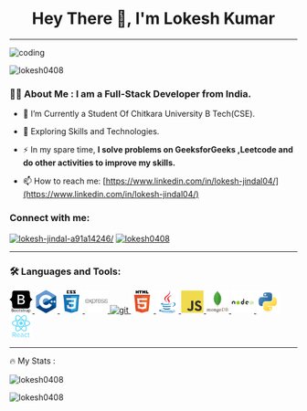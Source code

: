 <h1 align="center">Hey There 👋, I'm Lokesh Kumar</h1>
<hr>

<img align="centre" alt="coding" width="1200" height="500" src="https://cdn.videoplasty.com/animation/chill-coding-programming-lo-fi-animation-stock-animation-21874-1280x720.jpg">

<p align="centre"> <img src="https://komarev.com/ghpvc/?username=lokesh0408&label=Profile%20views&color=160404&style=plastic" alt="lokesh0408" /> </p>
<h3 align="left">👩‍💻 About Me : 
I am a Full-Stack Developer from India.</h3>

- 🔭 I’m Currently a Student Of Chitkara University B Tech(CSE).

- 🌱 Exploring Skills and Technologies.

- ⚡ In my spare time, **I solve problems on GeeksforGeeks ,Leetcode and do other activities to improve my skills.**

- 📫 How to reach me: [https://www.linkedin.com/in/lokesh-jindal04/](https://www.linkedin.com/in/lokesh-jindal04/)

<h3 align="left">Connect with me:</h3>
<p align="left">
<a href="https://linkedin.com/in/lokesh-jindal-a91a14246/" target="blank"><img align="center" src="https://raw.githubusercontent.com/rahuldkjain/github-profile-readme-generator/master/src/images/icons/Social/linked-in-alt.svg" alt="lokesh-jindal-a91a14246/" height="30" width="40" /></a>
<a href="https://www.leetcode.com/lokesh0408" target="blank"><img align="center" src="https://raw.githubusercontent.com/rahuldkjain/github-profile-readme-generator/master/src/images/icons/Social/leet-code.svg" alt="lokesh0408" height="30" width="40" /></a>
</p>

<hr>

<h3 align="left">🛠️ Languages and Tools:</h3>
<p align="left"> <a href="https://getbootstrap.com" target="_blank" rel="noreferrer"> <img src="https://raw.githubusercontent.com/devicons/devicon/master/icons/bootstrap/bootstrap-plain-wordmark.svg" alt="bootstrap" width="40" height="40"/> </a> <a href="https://www.w3schools.com/cpp/" target="_blank" rel="noreferrer"> <img src="https://raw.githubusercontent.com/devicons/devicon/master/icons/cplusplus/cplusplus-original.svg" alt="cplusplus" width="40" height="40"/> </a> <a href="https://www.w3schools.com/css/" target="_blank" rel="noreferrer"> <img src="https://raw.githubusercontent.com/devicons/devicon/master/icons/css3/css3-original-wordmark.svg" alt="css3" width="40" height="40"/> </a> <a href="https://expressjs.com" target="_blank" rel="noreferrer"> <img src="https://raw.githubusercontent.com/devicons/devicon/master/icons/express/express-original-wordmark.svg" alt="express" width="40" height="40"/> </a> <a href="https://git-scm.com/" target="_blank" rel="noreferrer"> <img src="https://www.vectorlogo.zone/logos/git-scm/git-scm-icon.svg" alt="git" width="40" height="40"/> </a> <a href="https://www.w3.org/html/" target="_blank" rel="noreferrer"> <img src="https://raw.githubusercontent.com/devicons/devicon/master/icons/html5/html5-original-wordmark.svg" alt="html5" width="40" height="40"/> </a> <a href="https://www.java.com" target="_blank" rel="noreferrer"> <img src="https://raw.githubusercontent.com/devicons/devicon/master/icons/java/java-original.svg" alt="java" width="40" height="40"/> </a> <a href="https://developer.mozilla.org/en-US/docs/Web/JavaScript" target="_blank" rel="noreferrer"> <img src="https://raw.githubusercontent.com/devicons/devicon/master/icons/javascript/javascript-original.svg" alt="javascript" width="40" height="40"/> </a> <a href="https://www.mongodb.com/" target="_blank" rel="noreferrer"> <img src="https://raw.githubusercontent.com/devicons/devicon/master/icons/mongodb/mongodb-original-wordmark.svg" alt="mongodb" width="40" height="40"/> </a> <a href="https://nodejs.org" target="_blank" rel="noreferrer"> <img src="https://raw.githubusercontent.com/devicons/devicon/master/icons/nodejs/nodejs-original-wordmark.svg" alt="nodejs" width="40" height="40"/> </a> <a href="https://www.python.org" target="_blank" rel="noreferrer"> <img src="https://raw.githubusercontent.com/devicons/devicon/master/icons/python/python-original.svg" alt="python" width="40" height="40"/> </a> <a href="https://reactjs.org/" target="_blank" rel="noreferrer"> <img src="https://raw.githubusercontent.com/devicons/devicon/master/icons/react/react-original-wordmark.svg" alt="react" width="40" height="40"/> </a> </p>

<hr>

🔥 My Stats :

<p><img align="center" src="https://github-readme-streak-stats.herokuapp.com/?user=lokesh0408&theme=dark" alt="lokesh0408" /></p>

<p><img align="left"  width="330" height="220" src="https://github-readme-stats.vercel.app/api/top-langs?username=lokesh0408&show_icons=true&theme=onedark&title_color=ffae00&text_color=b100ff&bg_color=1c1e1f&locale=en&layout=compact" alt="lokesh0408" /></p>


